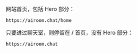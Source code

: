 
网站首页，包括 Hero 部分：

    https://airoom.chat/home

只要进过聊天室，则停留在 / 首页，没有 Hero 部分：

    https://airoom.chat



